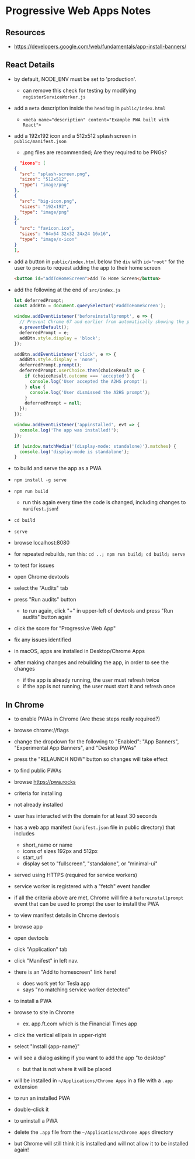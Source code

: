 # Progressive Web Apps Notes

## Resources

- <https://developers.google.com/web/fundamentals/app-install-banners/>

## React Details

- by default, NODE_ENV must be set to 'production'.
  - can remove this check for testing by modifying `registerServiceWorker.js`
- add a `meta` description inside the `head` tag in `public/index.html`
  - `<meta name="description" content="Example PWA built with React">`
- add a 192x192 icon and a 512x512 splash screen in `public/manifest.json`

  - .png files are recommended; Are they required to be PNGs?

  ```json
    "icons": [
  {
    "src": "splash-screen.png",
    "sizes": "512x512",
    "type": "image/png"
  },
  {
    "src": "big-icon.png",
    "sizes": "192x192",
    "type": "image/png"
  },
  {
    "src": "favicon.ico",
    "sizes": "64x64 32x32 24x24 16x16",
    "type": "image/x-icon"
  }
  ],
  ```

- add a button in `public/index.html` below the `div` with `id="root"`
  for the user to press to request adding the app to their home screen

  ```html
  <button id="addToHomeScreen">Add To Home Screen</button>
  ```

- add the following at the end of `src/index.js`

  ```js
  let deferredPrompt;
  const addBtn = document.querySelector('#addToHomeScreen');

  window.addEventListener('beforeinstallprompt', e => {
    // Prevent Chrome 67 and earlier from automatically showing the prompt.
    e.preventDefault();
    deferredPrompt = e;
    addBtn.style.display = 'block';
  });

  addBtn.addEventListener('click', e => {
    addBtn.style.display = 'none';
    deferredPrompt.prompt();
    deferredPrompt.userChoice.then(choiceResult => {
      if (choiceResult.outcome === 'accepted') {
        console.log('User accepted the A2HS prompt');
      } else {
        console.log('User dismissed the A2HS prompt');
      }
      deferredPrompt = null;
    });
  });

  window.addEventListener('appinstalled', evt => {
    console.log('The app was installed!');
  });

  if (window.matchMedia('(display-mode: standalone)').matches) {
    console.log('display-mode is standalone');
  }
  ```

- to build and serve the app as a PWA

- `npm install -g serve`
- `npm run build`
  - run this again every time the code is changed,
    including changes to `manifest.json`!
- `cd build`
- `serve`
- browse localhost:8080
- for repeated rebuilds, run this:
  `cd ..; npm run build; cd build; serve`

- to test for issues

- open Chrome devtools
- select the "Audits" tab
- press "Run audits" button

  - to run again, click "+" in upper-left of devtools
    and press "Run audits" button again

- click the score for "Progressive Web App"
- fix any issues identified

- in macOS, apps are installed in Desktop/Chrome Apps

- after making changes and rebuilding the app, in order to see the changes
  - if the app is already running, the user must refresh twice
  - if the app is not running, the user must start it and refresh once

## In Chrome

- to enable PWAs in Chrome (Are these steps really required?)

- browse chrome://flags
- change the dropdown for the following to "Enabled":
  "App Banners", "Experimental App Banners", and "Desktop PWAs"
- press the "RELAUNCH NOW" button so changes will take effect

- to find public PWAs

- browse <https://pwa.rocks>

- criteria for installing

- not already installed
- user has interacted with the domain for at least 30 seconds
- has a web app manifest (`manifest.json` file in public directory)
  that includes
  - short_name or name
  - icons of sizes 192px and 512px
  - start_url
  - display set to "fullscreen", "standalone", or "minimal-ui"
- served using HTTPS (required for service workers)
- service worker is registered with a "fetch" event handler
- if all the criteria above are met,
  Chrome will fire a `beforeinstallprompt` event
  that can be used to prompt the user to install the PWA

- to view manifest details in Chrome devtools

- browse app
- open devtools
- click "Application" tab
- click "Manifest" in left nav.
- there is an "Add to homescreen" link here!

  - does work yet for Tesla app
  - says "no matching service worker detected"

- to install a PWA

- browse to site in Chrome
  - ex. app.ft.com which is the Financial Times app
- click the vertical ellipsis in upper-right
- select "Install {app-name}"
- will see a dialog asking if you want to add the app "to desktop"
  - but that is not where it will be placed
- will be installed in `~/Applications/Chrome Apps`
  in a file with a `.app` extension

- to run an installed PWA

- double-click it

- to uninstall a PWA

- delete the `.app` file from the `~/Applications/Chrome Apps` directory
- but Chrome will still think it is installed
  and will not allow it to be installed again!

```

```
